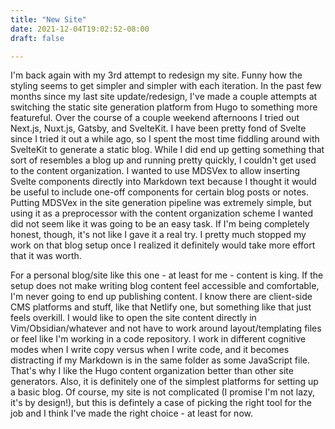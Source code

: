 ```yaml
---
title: "New Site"
date: 2021-12-04T19:02:52-08:00
draft: false

---
```


I'm back again with my 3rd attempt to redesign my site. Funny how the styling seems to get simpler and simpler with each iteration.
In the past few months since my last site update/redesign, I've made a couple attempts at switching the static site generation platform from Hugo to something more featureful.
Over the course of a couple weekend afternoons I tried out Next.js, Nuxt.js, Gatsby, and SvelteKit. I have been pretty fond of Svelte since I tried it out a while ago, so I spent the most time fiddling around with SvelteKit to generate a static blog. While I did end up getting something that sort of resembles a blog up and running pretty quickly, I couldn't get used to the content organization. I wanted to use MDSVex to allow inserting Svelte components directly into Markdown text because I thought it would be useful to include one-off components for certain blog posts or notes. Putting MDSVex in the site generation pipeline was extremely simple, but using it as a preprocessor with the content organization scheme I wanted did not seem like it was going to be an easy task. If I'm being completely honest, though, it's not like I gave it a real try. I pretty much stopped my work on that blog setup once I realized it definitely would take more effort that it was worth.

For a personal blog/site like this one - at least for me - content is king. If the setup does not make writing blog content feel accessible and comfortable, I'm never going to end up publishing content. I know there are client-side CMS platforms and stuff, like that Netlify one, but something like that just feels overkill. I would like to open the site content directly in Vim/Obsidian/whatever and not have to work around layout/templating files or feel like I'm working in a code repository. I work in different cognitive modes when I write copy versus when I write code, and it becomes distracting if my Markdown is in the same folder as some JavaScript file. That's why I like the Hugo content organization better than other site generators. Also, it is definitely one of the simplest platforms for setting up a basic blog. Of course, my site is not complicated (I promise I'm not lazy, it's by design!), but this is defintely a case of picking the right tool for the job and I think I've made the right choice - at least for now.
